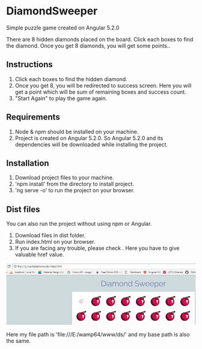 # DiamondSweeper

Simple puzzle game created on Angular 5.2.0

There are 8 hidden diamonds placed on the board. Click each boxes to find the diamond. Once you get 8 diamonds, you will get some points..

## Instructions

1. Click each boxes to find the hidden diamond.
2. Once you get 8, you will be redirected to success screen. Here you will get a point which will be sum of remaining boxes and success count.
3. "Start Again" to play the game again.

## Requirements

1. Node & npm should be installed on your machine.
2. Project is created on Angular 5.2.0. So Angular 5.2.0 and its dependencies will be downloaded while installing the project.

## Installation

1. Download project files to your machine.
2. 'npm install' from the directory to install project.
3. 'ng serve -o' to run the project on your browser.

## Dist files
You can also run the project without using npm or Angular.
1. Download files in dist folder.
2. Run index.html on your browser.
3. If you are facing any trouble, please check <base href="/">. Here you have to give valuable href value.

![Screenshot](./screenshot.png)

Here my file path is 'file:///E:/wamp64/www/ds/' and my base path is also the same.